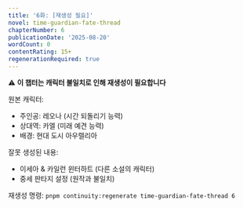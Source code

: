 ```yaml
---
title: '6화: [재생성 필요]'
novel: time-guardian-fate-thread
chapterNumber: 6
publicationDate: '2025-08-20'
wordCount: 0
contentRating: 15+
regenerationRequired: true
---
```


⚠️ **이 챕터는 캐릭터 불일치로 인해 재생성이 필요합니다**

원본 캐릭터:
- 주인공: 레오나 (시간 되돌리기 능력)
- 상대역: 카엘 (미래 예견 능력)
- 배경: 현대 도시 아우렐리아

잘못 생성된 내용:
- 이세아 & 카일런 윈터하트 (다른 소설의 캐릭터)
- 중세 판타지 설정 (원작과 불일치)

재생성 명령: `pnpm continuity:regenerate time-guardian-fate-thread 6`
